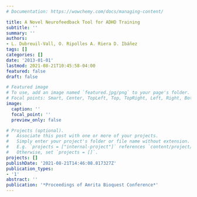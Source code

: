 ```yaml
---
# Documentation: https://wowchemy.com/docs/managing-content/

title: A Novel Neurofeedback Tool for ADHD Training
subtitle: ''
summary: ''
authors:
- L. Dubreuil-Vall, O. Ripolles A. Riera D. Ibáñez
tags: []
categories: []
date: '2013-01-01'
lastmod: 2021-08-21T10:45:58-04:00
featured: false
draft: false

# Featured image
# To use, add an image named `featured.jpg/png` to your page's folder.
# Focal points: Smart, Center, TopLeft, Top, TopRight, Left, Right, BottomLeft, Bottom, BottomRight.
image:
  caption: ''
  focal_point: ''
  preview_only: false

# Projects (optional).
#   Associate this post with one or more of your projects.
#   Simply enter your project's folder or file name without extension.
#   E.g. `projects = ["internal-project"]` references `content/project/deep-learning/index.md`.
#   Otherwise, set `projects = []`.
projects: []
publishDate: '2021-08-21T14:46:08.817327Z'
publication_types:
- '1'
abstract: ''
publication: '*Proceedings of Amrita Bioquest Conference*'
---
```


